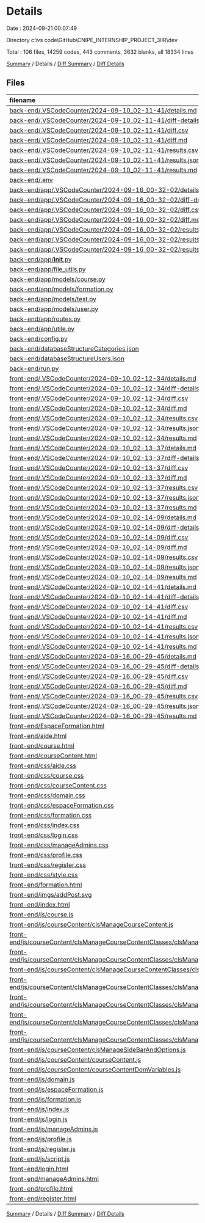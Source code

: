 # Details

Date : 2024-09-21 00:07:49

Directory c:\\vs code\\GitHub\\CNIPE_INTERNSHIP_PROJECT_3IIR\\dev

Total : 106 files,  14259 codes, 443 comments, 3632 blanks, all 18334 lines

[Summary](results.md) / Details / [Diff Summary](diff.md) / [Diff Details](diff-details.md)

## Files
| filename | language | code | comment | blank | total |
| :--- | :--- | ---: | ---: | ---: | ---: |
| [back-end/.VSCodeCounter/2024-09-10_02-11-41/details.md](/back-end/.VSCodeCounter/2024-09-10_02-11-41/details.md) | Markdown | 22 | 0 | 6 | 28 |
| [back-end/.VSCodeCounter/2024-09-10_02-11-41/diff-details.md](/back-end/.VSCodeCounter/2024-09-10_02-11-41/diff-details.md) | Markdown | 9 | 0 | 6 | 15 |
| [back-end/.VSCodeCounter/2024-09-10_02-11-41/diff.csv](/back-end/.VSCodeCounter/2024-09-10_02-11-41/diff.csv) | CSV | 2 | 0 | 0 | 2 |
| [back-end/.VSCodeCounter/2024-09-10_02-11-41/diff.md](/back-end/.VSCodeCounter/2024-09-10_02-11-41/diff.md) | Markdown | 12 | 0 | 7 | 19 |
| [back-end/.VSCodeCounter/2024-09-10_02-11-41/results.csv](/back-end/.VSCodeCounter/2024-09-10_02-11-41/results.csv) | CSV | 15 | 0 | 0 | 15 |
| [back-end/.VSCodeCounter/2024-09-10_02-11-41/results.json](/back-end/.VSCodeCounter/2024-09-10_02-11-41/results.json) | JSON | 1 | 0 | 0 | 1 |
| [back-end/.VSCodeCounter/2024-09-10_02-11-41/results.md](/back-end/.VSCodeCounter/2024-09-10_02-11-41/results.md) | Markdown | 20 | 0 | 7 | 27 |
| [back-end/.env](/back-end/.env) | Properties | 4 | 1 | 0 | 5 |
| [back-end/app/.VSCodeCounter/2024-09-16_00-32-02/details.md](/back-end/app/.VSCodeCounter/2024-09-16_00-32-02/details.md) | Markdown | 17 | 0 | 6 | 23 |
| [back-end/app/.VSCodeCounter/2024-09-16_00-32-02/diff-details.md](/back-end/app/.VSCodeCounter/2024-09-16_00-32-02/diff-details.md) | Markdown | 9 | 0 | 6 | 15 |
| [back-end/app/.VSCodeCounter/2024-09-16_00-32-02/diff.csv](/back-end/app/.VSCodeCounter/2024-09-16_00-32-02/diff.csv) | CSV | 2 | 0 | 0 | 2 |
| [back-end/app/.VSCodeCounter/2024-09-16_00-32-02/diff.md](/back-end/app/.VSCodeCounter/2024-09-16_00-32-02/diff.md) | Markdown | 12 | 0 | 7 | 19 |
| [back-end/app/.VSCodeCounter/2024-09-16_00-32-02/results.csv](/back-end/app/.VSCodeCounter/2024-09-16_00-32-02/results.csv) | CSV | 10 | 0 | 0 | 10 |
| [back-end/app/.VSCodeCounter/2024-09-16_00-32-02/results.json](/back-end/app/.VSCodeCounter/2024-09-16_00-32-02/results.json) | JSON | 1 | 0 | 0 | 1 |
| [back-end/app/.VSCodeCounter/2024-09-16_00-32-02/results.md](/back-end/app/.VSCodeCounter/2024-09-16_00-32-02/results.md) | Markdown | 16 | 0 | 7 | 23 |
| [back-end/app/__init__.py](/back-end/app/__init__.py) | Python | 13 | 0 | 7 | 20 |
| [back-end/app/file_utils.py](/back-end/app/file_utils.py) | Python | 188 | 13 | 68 | 269 |
| [back-end/app/models/course.py](/back-end/app/models/course.py) | Python | 168 | 22 | 48 | 238 |
| [back-end/app/models/formation.py](/back-end/app/models/formation.py) | Python | 693 | 57 | 152 | 902 |
| [back-end/app/models/test.py](/back-end/app/models/test.py) | Python | 0 | 0 | 1 | 1 |
| [back-end/app/models/user.py](/back-end/app/models/user.py) | Python | 178 | 15 | 94 | 287 |
| [back-end/app/routes.py](/back-end/app/routes.py) | Python | 1,257 | 95 | 447 | 1,799 |
| [back-end/app/utile.py](/back-end/app/utile.py) | Python | 51 | 2 | 17 | 70 |
| [back-end/config.py](/back-end/config.py) | Python | 10 | 0 | 4 | 14 |
| [back-end/databaseStructureCategories.json](/back-end/databaseStructureCategories.json) | JSON | 101 | 0 | 1 | 102 |
| [back-end/databaseStructureUsers.json](/back-end/databaseStructureUsers.json) | JSON | 32 | 0 | 1 | 33 |
| [back-end/run.py](/back-end/run.py) | Python | 4 | 0 | 3 | 7 |
| [front-end/.VSCodeCounter/2024-09-10_02-12-34/details.md](/front-end/.VSCodeCounter/2024-09-10_02-12-34/details.md) | Markdown | 44 | 0 | 6 | 50 |
| [front-end/.VSCodeCounter/2024-09-10_02-12-34/diff-details.md](/front-end/.VSCodeCounter/2024-09-10_02-12-34/diff-details.md) | Markdown | 9 | 0 | 6 | 15 |
| [front-end/.VSCodeCounter/2024-09-10_02-12-34/diff.csv](/front-end/.VSCodeCounter/2024-09-10_02-12-34/diff.csv) | CSV | 2 | 0 | 0 | 2 |
| [front-end/.VSCodeCounter/2024-09-10_02-12-34/diff.md](/front-end/.VSCodeCounter/2024-09-10_02-12-34/diff.md) | Markdown | 12 | 0 | 7 | 19 |
| [front-end/.VSCodeCounter/2024-09-10_02-12-34/results.csv](/front-end/.VSCodeCounter/2024-09-10_02-12-34/results.csv) | CSV | 37 | 0 | 0 | 37 |
| [front-end/.VSCodeCounter/2024-09-10_02-12-34/results.json](/front-end/.VSCodeCounter/2024-09-10_02-12-34/results.json) | JSON | 1 | 0 | 0 | 1 |
| [front-end/.VSCodeCounter/2024-09-10_02-12-34/results.md](/front-end/.VSCodeCounter/2024-09-10_02-12-34/results.md) | Markdown | 25 | 0 | 7 | 32 |
| [front-end/.VSCodeCounter/2024-09-10_02-13-37/details.md](/front-end/.VSCodeCounter/2024-09-10_02-13-37/details.md) | Markdown | 44 | 0 | 6 | 50 |
| [front-end/.VSCodeCounter/2024-09-10_02-13-37/diff-details.md](/front-end/.VSCodeCounter/2024-09-10_02-13-37/diff-details.md) | Markdown | 9 | 0 | 6 | 15 |
| [front-end/.VSCodeCounter/2024-09-10_02-13-37/diff.csv](/front-end/.VSCodeCounter/2024-09-10_02-13-37/diff.csv) | CSV | 2 | 0 | 0 | 2 |
| [front-end/.VSCodeCounter/2024-09-10_02-13-37/diff.md](/front-end/.VSCodeCounter/2024-09-10_02-13-37/diff.md) | Markdown | 12 | 0 | 7 | 19 |
| [front-end/.VSCodeCounter/2024-09-10_02-13-37/results.csv](/front-end/.VSCodeCounter/2024-09-10_02-13-37/results.csv) | CSV | 37 | 0 | 0 | 37 |
| [front-end/.VSCodeCounter/2024-09-10_02-13-37/results.json](/front-end/.VSCodeCounter/2024-09-10_02-13-37/results.json) | JSON | 1 | 0 | 0 | 1 |
| [front-end/.VSCodeCounter/2024-09-10_02-13-37/results.md](/front-end/.VSCodeCounter/2024-09-10_02-13-37/results.md) | Markdown | 26 | 0 | 7 | 33 |
| [front-end/.VSCodeCounter/2024-09-10_02-14-09/details.md](/front-end/.VSCodeCounter/2024-09-10_02-14-09/details.md) | Markdown | 44 | 0 | 6 | 50 |
| [front-end/.VSCodeCounter/2024-09-10_02-14-09/diff-details.md](/front-end/.VSCodeCounter/2024-09-10_02-14-09/diff-details.md) | Markdown | 9 | 0 | 6 | 15 |
| [front-end/.VSCodeCounter/2024-09-10_02-14-09/diff.csv](/front-end/.VSCodeCounter/2024-09-10_02-14-09/diff.csv) | CSV | 2 | 0 | 0 | 2 |
| [front-end/.VSCodeCounter/2024-09-10_02-14-09/diff.md](/front-end/.VSCodeCounter/2024-09-10_02-14-09/diff.md) | Markdown | 12 | 0 | 7 | 19 |
| [front-end/.VSCodeCounter/2024-09-10_02-14-09/results.csv](/front-end/.VSCodeCounter/2024-09-10_02-14-09/results.csv) | CSV | 37 | 0 | 0 | 37 |
| [front-end/.VSCodeCounter/2024-09-10_02-14-09/results.json](/front-end/.VSCodeCounter/2024-09-10_02-14-09/results.json) | JSON | 1 | 0 | 0 | 1 |
| [front-end/.VSCodeCounter/2024-09-10_02-14-09/results.md](/front-end/.VSCodeCounter/2024-09-10_02-14-09/results.md) | Markdown | 26 | 0 | 7 | 33 |
| [front-end/.VSCodeCounter/2024-09-10_02-14-41/details.md](/front-end/.VSCodeCounter/2024-09-10_02-14-41/details.md) | Markdown | 44 | 0 | 6 | 50 |
| [front-end/.VSCodeCounter/2024-09-10_02-14-41/diff-details.md](/front-end/.VSCodeCounter/2024-09-10_02-14-41/diff-details.md) | Markdown | 9 | 0 | 6 | 15 |
| [front-end/.VSCodeCounter/2024-09-10_02-14-41/diff.csv](/front-end/.VSCodeCounter/2024-09-10_02-14-41/diff.csv) | CSV | 2 | 0 | 0 | 2 |
| [front-end/.VSCodeCounter/2024-09-10_02-14-41/diff.md](/front-end/.VSCodeCounter/2024-09-10_02-14-41/diff.md) | Markdown | 12 | 0 | 7 | 19 |
| [front-end/.VSCodeCounter/2024-09-10_02-14-41/results.csv](/front-end/.VSCodeCounter/2024-09-10_02-14-41/results.csv) | CSV | 37 | 0 | 0 | 37 |
| [front-end/.VSCodeCounter/2024-09-10_02-14-41/results.json](/front-end/.VSCodeCounter/2024-09-10_02-14-41/results.json) | JSON | 1 | 0 | 0 | 1 |
| [front-end/.VSCodeCounter/2024-09-10_02-14-41/results.md](/front-end/.VSCodeCounter/2024-09-10_02-14-41/results.md) | Markdown | 26 | 0 | 7 | 33 |
| [front-end/.VSCodeCounter/2024-09-16_00-29-45/details.md](/front-end/.VSCodeCounter/2024-09-16_00-29-45/details.md) | Markdown | 53 | 0 | 6 | 59 |
| [front-end/.VSCodeCounter/2024-09-16_00-29-45/diff-details.md](/front-end/.VSCodeCounter/2024-09-16_00-29-45/diff-details.md) | Markdown | 41 | 0 | 6 | 47 |
| [front-end/.VSCodeCounter/2024-09-16_00-29-45/diff.csv](/front-end/.VSCodeCounter/2024-09-16_00-29-45/diff.csv) | CSV | 34 | 0 | 0 | 34 |
| [front-end/.VSCodeCounter/2024-09-16_00-29-45/diff.md](/front-end/.VSCodeCounter/2024-09-16_00-29-45/diff.md) | Markdown | 23 | 0 | 7 | 30 |
| [front-end/.VSCodeCounter/2024-09-16_00-29-45/results.csv](/front-end/.VSCodeCounter/2024-09-16_00-29-45/results.csv) | CSV | 46 | 0 | 0 | 46 |
| [front-end/.VSCodeCounter/2024-09-16_00-29-45/results.json](/front-end/.VSCodeCounter/2024-09-16_00-29-45/results.json) | JSON | 1 | 0 | 0 | 1 |
| [front-end/.VSCodeCounter/2024-09-16_00-29-45/results.md](/front-end/.VSCodeCounter/2024-09-16_00-29-45/results.md) | Markdown | 25 | 0 | 7 | 32 |
| [front-end/EspaceFormation.html](/front-end/EspaceFormation.html) | HTML | 157 | 6 | 23 | 186 |
| [front-end/aide.html](/front-end/aide.html) | HTML | 174 | 6 | 21 | 201 |
| [front-end/course.html](/front-end/course.html) | HTML | 120 | 3 | 17 | 140 |
| [front-end/courseContent.html](/front-end/courseContent.html) | HTML | 467 | 18 | 55 | 540 |
| [front-end/css/aide.css](/front-end/css/aide.css) | CSS | 286 | 11 | 86 | 383 |
| [front-end/css/course.css](/front-end/css/course.css) | CSS | 220 | 3 | 112 | 335 |
| [front-end/css/courseContent.css](/front-end/css/courseContent.css) | CSS | 1,367 | 7 | 569 | 1,943 |
| [front-end/css/domain.css](/front-end/css/domain.css) | CSS | 353 | 5 | 139 | 497 |
| [front-end/css/espaceFormation.css](/front-end/css/espaceFormation.css) | CSS | 138 | 5 | 49 | 192 |
| [front-end/css/formation.css](/front-end/css/formation.css) | CSS | 152 | 0 | 37 | 189 |
| [front-end/css/index.css](/front-end/css/index.css) | CSS | 236 | 2 | 78 | 316 |
| [front-end/css/login.css](/front-end/css/login.css) | CSS | 6 | 0 | 2 | 8 |
| [front-end/css/manageAdmins.css](/front-end/css/manageAdmins.css) | CSS | 186 | 0 | 42 | 228 |
| [front-end/css/profile.css](/front-end/css/profile.css) | CSS | 449 | 0 | 137 | 586 |
| [front-end/css/register.css](/front-end/css/register.css) | CSS | 17 | 1 | 4 | 22 |
| [front-end/css/style.css](/front-end/css/style.css) | CSS | 579 | 16 | 194 | 789 |
| [front-end/formation.html](/front-end/formation.html) | HTML | 140 | 5 | 19 | 164 |
| [front-end/imgs/addPost.svg](/front-end/imgs/addPost.svg) | XML | 7 | 0 | 1 | 8 |
| [front-end/index.html](/front-end/index.html) | HTML | 148 | 4 | 17 | 169 |
| [front-end/js/course.js](/front-end/js/course.js) | JavaScript | 182 | 3 | 38 | 223 |
| [front-end/js/courseContent/clsManageCourseContent.js](/front-end/js/courseContent/clsManageCourseContent.js) | JavaScript | 56 | 0 | 11 | 67 |
| [front-end/js/courseContent/clsManageCourseContentClasses/clsManageCourseContentAddDelete.js](/front-end/js/courseContent/clsManageCourseContentClasses/clsManageCourseContentAddDelete.js) | JavaScript | 246 | 11 | 54 | 311 |
| [front-end/js/courseContent/clsManageCourseContentClasses/clsManageCourseContentComments.js](/front-end/js/courseContent/clsManageCourseContentClasses/clsManageCourseContentComments.js) | JavaScript | 699 | 20 | 100 | 819 |
| [front-end/js/courseContent/clsManageCourseContentClasses/clsManageCourseContentEdit.js](/front-end/js/courseContent/clsManageCourseContentClasses/clsManageCourseContentEdit.js) | JavaScript | 235 | 8 | 58 | 301 |
| [front-end/js/courseContent/clsManageCourseContentClasses/clsManageCourseContentResources.js](/front-end/js/courseContent/clsManageCourseContentClasses/clsManageCourseContentResources.js) | JavaScript | 386 | 8 | 64 | 458 |
| [front-end/js/courseContent/clsManageCourseContentClasses/clsManageCourseContentReviews.js](/front-end/js/courseContent/clsManageCourseContentClasses/clsManageCourseContentReviews.js) | JavaScript | 248 | 9 | 48 | 305 |
| [front-end/js/courseContent/clsManageCourseContentClasses/clsManageCourseContentSwitch.js](/front-end/js/courseContent/clsManageCourseContentClasses/clsManageCourseContentSwitch.js) | JavaScript | 184 | 5 | 49 | 238 |
| [front-end/js/courseContent/clsManageCourseContentClasses/clsManageRenderCourseContent.js](/front-end/js/courseContent/clsManageCourseContentClasses/clsManageRenderCourseContent.js) | JavaScript | 138 | 1 | 23 | 162 |
| [front-end/js/courseContent/clsManageSideBarAndOptions.js](/front-end/js/courseContent/clsManageSideBarAndOptions.js) | JavaScript | 149 | 3 | 29 | 181 |
| [front-end/js/courseContent/courseContent.js](/front-end/js/courseContent/courseContent.js) | JavaScript | 59 | 1 | 14 | 74 |
| [front-end/js/courseContent/courseContentDomVariables.js](/front-end/js/courseContent/courseContentDomVariables.js) | JavaScript | 1 | 0 | 1 | 2 |
| [front-end/js/domain.js](/front-end/js/domain.js) | JavaScript | 52 | 0 | 7 | 59 |
| [front-end/js/espaceFormation.js](/front-end/js/espaceFormation.js) | JavaScript | 413 | 8 | 85 | 506 |
| [front-end/js/formation.js](/front-end/js/formation.js) | JavaScript | 645 | 11 | 140 | 796 |
| [front-end/js/index.js](/front-end/js/index.js) | JavaScript | 23 | 2 | 8 | 33 |
| [front-end/js/login.js](/front-end/js/login.js) | JavaScript | 59 | 5 | 21 | 85 |
| [front-end/js/manageAdmins.js](/front-end/js/manageAdmins.js) | JavaScript | 444 | 9 | 71 | 524 |
| [front-end/js/profile.js](/front-end/js/profile.js) | JavaScript | 269 | 6 | 48 | 323 |
| [front-end/js/register.js](/front-end/js/register.js) | JavaScript | 106 | 6 | 22 | 134 |
| [front-end/js/script.js](/front-end/js/script.js) | JavaScript | 426 | 16 | 67 | 509 |
| [front-end/login.html](/front-end/login.html) | HTML | 37 | 2 | 7 | 46 |
| [front-end/manageAdmins.html](/front-end/manageAdmins.html) | HTML | 152 | 6 | 17 | 175 |
| [front-end/profile.html](/front-end/profile.html) | HTML | 197 | 4 | 15 | 216 |
| [front-end/register.html](/front-end/register.html) | HTML | 58 | 2 | 8 | 68 |

[Summary](results.md) / Details / [Diff Summary](diff.md) / [Diff Details](diff-details.md)